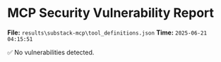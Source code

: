 # MCP Security Vulnerability Report
**File:** `results\substack-mcp\tool_definitions.json`
**Time:** `2025-06-21 04:15:51`

✅ No vulnerabilities detected.